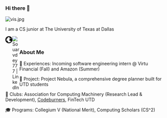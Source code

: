 ### Hi there 👋

![vis.jpg](https://visitor-badge.glitch.me/badge?page_id=sunnyguan)

I am a CS junior at The University of Texas at Dallas 

[<img align="left" alt="Souarvdey777" width="22px" src="https://raw.githubusercontent.com/iconic/open-iconic/master/svg/globe.svg" />](https://www.sguan.me)
[<img align="left" alt="Souarvdey777 | LinkedIn" width="22px" src="https://cdn.jsdelivr.net/npm/simple-icons@v3/icons/linkedin.svg" />](https://www.linkedin.com/in/sunny-guan/)
<br/>

### About Me
 
 🔭 Experiences: Incoming software engineering intern @ Virtu Financial (Fall) and Amazon (Summer)
 
 🌱 Project: Project Nebula, a comprehensive degree planner built for UTD students
 
 👯 Clubs: Association for Computing Machinery (Research Lead & Development), [Codeburners](https://open.kattis.com/users/sunny-guan), FinTech UTD
 
 🎓 Programs: Collegium V (National Merit), Computing Scholars (CS^2)
